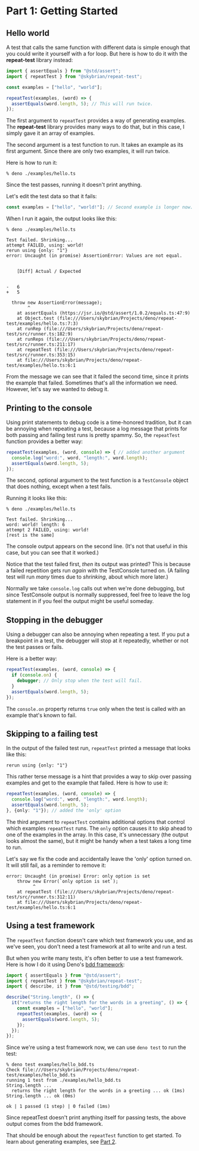 # Part 1: Getting Started

## Hello world

A test that calls the same function with different data is simple enough that
you could write it yourself with a for loop. But here is how to do it with the
**repeat-test** library instead:

```ts
import { assertEquals } from "@std/assert";
import { repeatTest } from "@skybrian/repeat-test";

const examples = ["hello", "world"];

repeatTest(examples, (word) => {
  assertEquals(word.length, 5); // This will run twice.
});
```

The first argument to `repeatTest` provides a way of generating examples. The
**repeat-test** library provides many ways to do that, but in this case, I
simply gave it an array of examples.

The second argument is a test function to run. It takes an example as its first
argument. Since there are only two examples, it will run twice.

 Here is how to run it:

 ```
 % deno ./examples/hello.ts                                                                                                              
 ```

Since the test passes, running it doesn't print anything.

Let's edit the test data so that it fails:

```ts
const examples = ["hello", "world!"]; // Second example is longer now.
```

When I run it again, the output looks like this:

```
% deno ./examples/hello.ts

Test failed. Shrinking...
attempt FAILED, using: world!
rerun using {only: "1"}
error: Uncaught (in promise) AssertionError: Values are not equal.


    [Diff] Actual / Expected


-   6
+   5

  throw new AssertionError(message);
        ^
    at assertEquals (https://jsr.io/@std/assert/1.0.2/equals.ts:47:9)
    at Object.test (file:///Users/skybrian/Projects/deno/repeat-test/examples/hello.ts:7:3)
    at runRep (file:///Users/skybrian/Projects/deno/repeat-test/src/runner.ts:182:9)
    at runReps (file:///Users/skybrian/Projects/deno/repeat-test/src/runner.ts:211:17)
    at repeatTest (file:///Users/skybrian/Projects/deno/repeat-test/src/runner.ts:353:15)
    at file:///Users/skybrian/Projects/deno/repeat-test/examples/hello.ts:6:1                                                            
```

From the message we can see that it failed the second time, since it prints the
example that failed. Sometimes that's all the information we need. However,
let's say we wanted to debug it.

## Printing to the console

Using print statements to debug code is a time-honored tradition, but it can be
annoying when repeating a test, because a log message that prints for both
passing and failing test runs is pretty spammy. So, the `repeatTest` function
provides a better way:

```ts
repeatTest(examples, (word, console) => { // added another argument
  console.log("word:", word, "length:", word.length);
  assertEquals(word.length, 5);
});
```

The second, optional argument to the test function is a `TestConsole` object
that does nothing, except when a test fails.

Running it looks like this:

```
% deno ./examples/hello.ts

Test failed. Shrinking...
word: world! length: 6
attempt 2 FAILED, using: world!
[rest is the same]
```

The console output appears on the second line. (It's not that useful in this
case, but you can see that it worked.)

Notice that the test failed first, *then* its output was printed? This is
because a failed repetition gets run *again* with the TestConsole turned on. (A
failing test will run *many* times due to *shrinking*, about which more later.)

Normally we take `console.log` calls out when we're done debugging, but since
TestConsole output is normally suppressed, feel free to leave the log statement
in if you feel the output might be useful someday.

## Stopping in the debugger

Using a debugger can also be annoying when repeating a test. If you put a
breakpoint in a test, the debugger will stop at it repeatedly, whether or not
the test passes or fails.

Here is a better way:

```ts
repeatTest(examples, (word, console) => {
  if (console.on) {
    debugger; // Only stop when the test will fail.
  }
  assertEquals(word.length, 5);
});
```

The `console.on` property returns `true` only when the test is called with an
example that's known to fail.

## Skipping to a failing test

In the output of the failed test run, `repeatTest` printed a message that looks
like this:

```
rerun using {only: "1"}
```

This rather terse message is a hint that provides a way to skip over passing
examples and get to the example that failed. Here is how to use it:

```ts
repeatTest(examples, (word, console) => {
  console.log("word:", word, "length:", word.length);
  assertEquals(word.length, 5);
}, {only: "1"}); // added the 'only' option
```

The third argument to `repeatTest` contains additional options that control
which examples `repeatTest` runs. The `only` option causes it to skip ahead to
one of the examples in the array. In this case, it's unnecessary (the output
looks almost the same), but it might be handy when a test takes a long time to
run.

Let's say we fix the code and accidentally leave the 'only' option turned on. It
will still fail, as a reminder to remove it:

```
error: Uncaught (in promise) Error: only option is set
    throw new Error(`only option is set`);
          ^
    at repeatTest (file:///Users/skybrian/Projects/deno/repeat-test/src/runner.ts:312:11)
    at file:///Users/skybrian/Projects/deno/repeat-test/examples/hello.ts:6:1
```

## Using a test framework

The `repeatTest` function doesn't care which test framework you use, and as
we've seen, you don't need a test framework at all to write and run a test.

But when you write many tests, it's often better to use a test framework. Here
is how I do it using Deno's [bdd
framework](https://docs.deno.com/runtime/fundamentals/testing/):

```ts
import { assertEquals } from "@std/assert";
import { repeatTest } from "@skybrian/repeat-test";
import { describe, it } from "@std/testing/bdd";

describe("String.length", () => {
  it("returns the right length for the words in a greeting", () => {
    const examples = ["hello", "world"];
    repeatTest(examples, (word) => {
      assertEquals(word.length, 5);
    });
  });
});
```

Since we're using a test framework now, we can use `deno test` to run the test:

```
% deno test examples/hello_bdd.ts 
Check file:///Users/skybrian/Projects/deno/repeat-test/examples/hello_bdd.ts
running 1 test from ./examples/hello_bdd.ts
String.length ...
  returns the right length for the words in a greeting ... ok (1ms)
String.length ... ok (0ms)

ok | 1 passed (1 step) | 0 failed (1ms)
```

Since repeatTest doesn't print anything itself for passing tests, the above
output comes from the bdd framework.

That should be enough about the `repeatTest` function to get started. To learn
about generating examples, see [Part 2](./2_generating_examples.md).